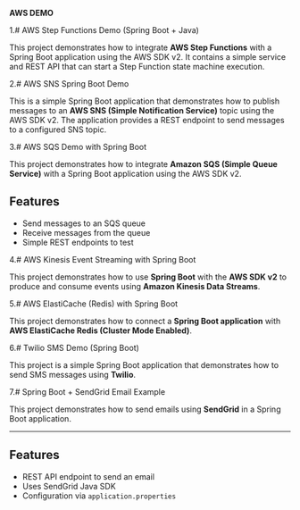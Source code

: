 **AWS DEMO**

1.# AWS Step Functions Demo (Spring Boot + Java)

This project demonstrates how to integrate **AWS Step Functions** with a Spring Boot application using the AWS SDK v2.
It contains a simple service and REST API that can start a Step Function state machine execution.

2.# AWS SNS Spring Boot Demo

This is a simple Spring Boot application that demonstrates how to publish messages to an **AWS SNS (Simple Notification Service)** topic using the AWS SDK v2.
The application provides a REST endpoint to send messages to a configured SNS topic.

3.# AWS SQS Demo with Spring Boot

This project demonstrates how to integrate **Amazon SQS (Simple Queue Service)** with a Spring Boot application using the AWS SDK v2.

##  Features
- Send messages to an SQS queue
- Receive messages from the queue
- Simple REST endpoints to test

4.# AWS Kinesis Event Streaming with Spring Boot

This project demonstrates how to use **Spring Boot** with the **AWS SDK v2** to produce and consume events using **Amazon Kinesis Data Streams**.

5.# AWS ElastiCache (Redis) with Spring Boot

This project demonstrates how to connect a **Spring Boot application** with **AWS ElastiCache Redis (Cluster Mode Enabled)**.

6.# Twilio SMS Demo (Spring Boot)

This project is a simple Spring Boot application that demonstrates how to send SMS messages using **Twilio**.

7.# Spring Boot + SendGrid Email Example

This project demonstrates how to send emails using **SendGrid** in a Spring Boot application.

---

  ## Features
  - REST API endpoint to send an email
  - Uses SendGrid Java SDK
  - Configuration via `application.properties`



